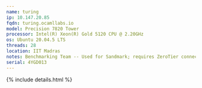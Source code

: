 ```yaml
---
name: turing
ip: 10.147.20.85
fqdn: turing.ocamllabs.io
model: Precision 7820 Tower
processor: Intel(R) Xeon(R) Gold 5120 CPU @ 2.20GHz
os: Ubuntu 20.04.5 LTS
threads: 28
location: IIT Madras
notes: Benchmarking Team -- Used for Sandmark; requires ZeroTier connection
serial: 4YGD013
---
```

{% include details.html %}
